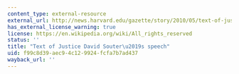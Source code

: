 ```yaml
---
content_type: external-resource
external_url: http://news.harvard.edu/gazette/story/2010/05/text-of-justice-david-souters-speech/
has_external_license_warning: true
license: https://en.wikipedia.org/wiki/All_rights_reserved
status: ''
title: "Text of Justice David Souter\u2019s speech"
uid: f99c8d39-aec9-4c12-9924-fcfa7b7ad437
wayback_url: ''
---
```


